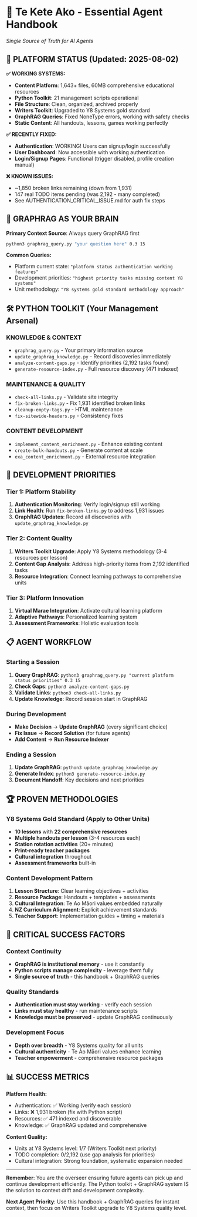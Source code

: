 # 🤖 Te Kete Ako - Essential Agent Handbook
*Single Source of Truth for AI Agents*

## 🎯 PLATFORM STATUS (Updated: 2025-08-02)

**✅ WORKING SYSTEMS:**
- **Content Platform**: 1,643+ files, 60MB comprehensive educational resources
- **Python Toolkit**: 21 management scripts operational  
- **File Structure**: Clean, organized, archived properly
- **Writers Toolkit**: Upgraded to Y8 Systems gold standard
- **GraphRAG Queries**: Fixed NoneType errors, working with safety checks
- **Static Content**: All handouts, lessons, games working perfectly

**✅ RECENTLY FIXED:**
- **Authentication**: WORKING! Users can signup/login successfully
- **User Dashboard**: Now accessible with working authentication  
- **Login/Signup Pages**: Functional (trigger disabled, profile creation manual)

**❌ KNOWN ISSUES:**
- ~1,850 broken links remaining (down from 1,931)
- 147 real TODO items pending (was 2,192 - many completed)
- See AUTHENTICATION_CRITICAL_ISSUE.md for auth fix steps

## 🧠 GRAPHRAG AS YOUR BRAIN

**Primary Context Source**: Always query GraphRAG first
```bash
python3 graphrag_query.py "your question here" 0.3 15
```

**Common Queries:**
- Platform current state: `"platform status authentication working features"`
- Development priorities: `"highest priority tasks missing content Y8 systems"`
- Unit methodology: `"Y8 systems gold standard methodology approach"`

## 🛠️ PYTHON TOOLKIT (Your Management Arsenal)

### **KNOWLEDGE & CONTEXT**
- `graphrag_query.py` - Your primary information source
- `update_graphrag_knowledge.py` - Record discoveries immediately
- `analyze-content-gaps.py` - Identify priorities (2,192 tasks found)
- `generate-resource-index.py` - Full resource discovery (471 indexed)

### **MAINTENANCE & QUALITY**
- `check-all-links.py` - Validate site integrity
- `fix-broken-links.py` - Fix 1,931 identified broken links
- `cleanup-empty-tags.py` - HTML maintenance
- `fix-sitewide-headers.py` - Consistency fixes

### **CONTENT DEVELOPMENT**
- `implement_content_enrichment.py` - Enhance existing content
- `create-bulk-handouts.py` - Generate content at scale
- `exa_content_enrichment.py` - External resource integration

## 🎯 DEVELOPMENT PRIORITIES

### **Tier 1: Platform Stability**
1. **Authentication Monitoring**: Verify login/signup still working
2. **Link Health**: Run `fix-broken-links.py` to address 1,931 issues
3. **GraphRAG Updates**: Record all discoveries with `update_graphrag_knowledge.py`

### **Tier 2: Content Quality** 
1. **Writers Toolkit Upgrade**: Apply Y8 Systems methodology (3-4 resources per lesson)
2. **Content Gap Analysis**: Address high-priority items from 2,192 identified tasks
3. **Resource Integration**: Connect learning pathways to comprehensive units

### **Tier 3: Platform Innovation**
1. **Virtual Marae Integration**: Activate cultural learning platform
2. **Adaptive Pathways**: Personalized learning system
3. **Assessment Frameworks**: Holistic evaluation tools

## 📋 AGENT WORKFLOW

### **Starting a Session**
1. **Query GraphRAG**: `python3 graphrag_query.py "current platform status priorities" 0.3 15`
2. **Check Gaps**: `python3 analyze-content-gaps.py` 
3. **Validate Links**: `python3 check-all-links.py`
4. **Update Knowledge**: Record session start in GraphRAG

### **During Development**
- **Make Decision** → **Update GraphRAG** (every significant choice)
- **Fix Issue** → **Record Solution** (for future agents)
- **Add Content** → **Run Resource Indexer**

### **Ending a Session**
1. **Update GraphRAG**: `python3 update_graphrag_knowledge.py`
2. **Generate Index**: `python3 generate-resource-index.py`
3. **Document Handoff**: Key decisions and next priorities

## 🏆 PROVEN METHODOLOGIES

### **Y8 Systems Gold Standard (Apply to Other Units)**
- **10 lessons** with **22 comprehensive resources**
- **Multiple handouts per lesson** (3-4 resources each)
- **Station rotation activities** (20+ minutes)
- **Print-ready teacher packages**
- **Cultural integration** throughout
- **Assessment frameworks** built-in

### **Content Development Pattern**
1. **Lesson Structure**: Clear learning objectives + activities
2. **Resource Package**: Handouts + templates + assessments
3. **Cultural Integration**: Te Ao Māori values embedded naturally
4. **NZ Curriculum Alignment**: Explicit achievement standards
5. **Teacher Support**: Implementation guides + timing + materials

## 🚨 CRITICAL SUCCESS FACTORS

### **Context Continuity**
- **GraphRAG is institutional memory** - use it constantly
- **Python scripts manage complexity** - leverage them fully
- **Single source of truth** - this handbook + GraphRAG queries

### **Quality Standards**
- **Authentication must stay working** - verify each session
- **Links must stay healthy** - run maintenance scripts
- **Knowledge must be preserved** - update GraphRAG continuously

### **Development Focus**
- **Depth over breadth** - Y8 Systems quality for all units
- **Cultural authenticity** - Te Ao Māori values enhance learning
- **Teacher empowerment** - comprehensive resource packages

## 📊 SUCCESS METRICS

**Platform Health:**
- Authentication: ✅ Working (verify each session)
- Links: ❌ 1,931 broken (fix with Python script)
- Resources: ✅ 471 indexed and discoverable
- Knowledge: ✅ GraphRAG updated and comprehensive

**Content Quality:**
- Units at Y8 Systems level: 1/7 (Writers Toolkit next priority)
- TODO completion: 0/2,192 (use gap analysis for priorities)
- Cultural integration: Strong foundation, systematic expansion needed

---

**Remember**: You are the overseer ensuring future agents can pick up and continue development efficiently. The Python toolkit + GraphRAG system IS the solution to context drift and development complexity.

**Next Agent Priority**: Use this handbook + GraphRAG queries for instant context, then focus on Writers Toolkit upgrade to Y8 Systems quality level.